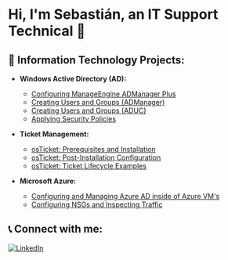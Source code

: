 # Hi, I'm Sebastián, an IT Support Technical 👋

## 💼 Information Technology Projects:
- **Windows Active Directory (AD):**
  - [Configuring ManageEngine ADManager Plus](https://github.com/SebastianBrenes/AD_ConfigManageEngine)
  - [Creating Users and Groups (ADManager)](https://github.com/SebastianBrenes/AD_CreateADManager)
  - [Creating Users and Groups (ADUC)](https://github.com/SebastianBrenes/AD_CreateADUC)
  - [Applying Security Policies](https://github.com/SebastianBrenes/AD_SecurityP)

- **Ticket Management:**
  - [osTicket: Prerequisites and Installation](https://github.com/SebastianBrenes/osTicket_Pre)
  - [osTicket: Post-Installation Configuration](https://github.com/SebastianBrenes/osTicket_PostInstall)
  - [osTicket: Ticket Lifecycle Examples](https://github.com/SebastianBrenes/osTicket_Lifecycle)

- **Microsoft Azure:**
  - [Configuring and Managing Azure AD inside of Azure VM's](https://github.com/SebastianBrenes/Azure_Config)
  - [Configuring NSGs and Inspecting Traffic](https://github.com/SebastianBrenes/Azure_Config_NSG)

## 📞 Connect with me:
[![LinkedIn](https://img.shields.io/badge/LinkedIn-blue?logo=linkedin)](https://www.linkedin.com/in/sebastianrodr/)
